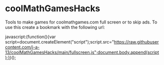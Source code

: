 # coolMathGamesHacks
Tools to make games for coolmathgames.com full screen or to skip ads.
To use this create a bookmark with the following url:

javascript:(function(){var script=document.createElement("script");script.src="https://raw.githubusercontent.com/j-a-13/coolMathGamesHacks/main/fullscreen.js";document.body.append(script);})();
